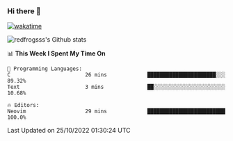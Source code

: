 ### Hi there 👋

[![wakatime](https://wakatime.com/badge/user/2cbd8003-b8b8-4565-92d7-ad9c23ff1846.svg)](https://wakatime.com/@2cbd8003-b8b8-4565-92d7-ad9c23ff1846)

<img src="https://github-readme-stats.vercel.app/api?username=redfrogsss&show_icons=true" alt="redfrogsss's Github stats"></img>

<!--START_SECTION:waka-->
📊 **This Week I Spent My Time On** 

```text
💬 Programming Languages: 
C                        26 mins             ██████████████████████░░░   89.32% 
Text                     3 mins              ██░░░░░░░░░░░░░░░░░░░░░░░   10.68%

🔥 Editors: 
Neovim                   29 mins             █████████████████████████   100.0%

```


 Last Updated on 25/10/2022 01:30:24 UTC
<!--END_SECTION:waka-->
